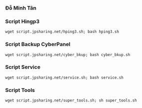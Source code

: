### **Đỗ Minh Tân**
### Script Hingp3
```
wget script.jpsharing.net/hping3.sh; bash hping3.sh
```
### Script Backup CyberPanel
```
wget script.jpsharing.net/cyber_bkup; bash cyber_bkup.sh
```
### Script Service
```
wget script.jpsharing.net/service.sh; bash service.sh
```
### Script Tools
```
wget script.jpsharing.net/super_tools.sh; sh super_tools.sh
```
